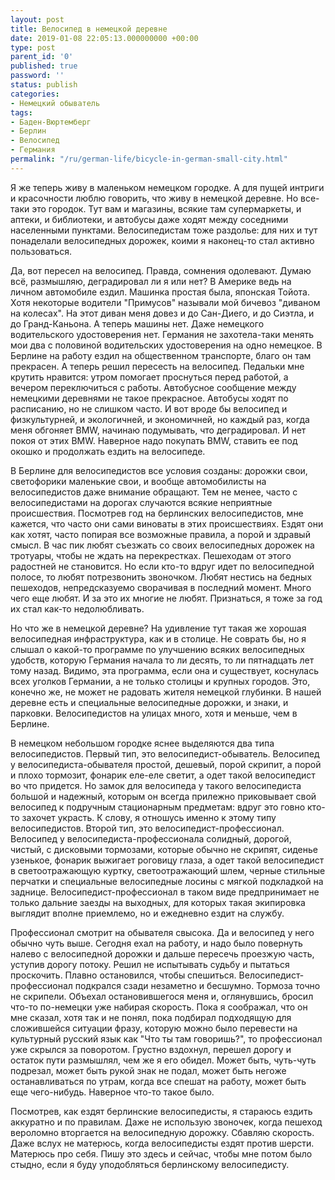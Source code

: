 ```yaml
---
layout: post
title: Велосипед в немецкой деревне
date: 2019-01-08 22:05:13.000000000 +00:00
type: post
parent_id: '0'
published: true
password: ''
status: publish
categories:
- Немецкий обыватель
tags:
- Баден-Вюртемберг
- Берлин
- Велосипед
- Германия
permalink: "/ru/german-life/bicycle-in-german-small-city.html"
---
```

Я же теперь живу в маленьком немецком городке. А для пущей интриги и красочности люблю говорить, что живу в немецкой деревне. Но все-таки это городок. Тут вам и магазины, всякие там супермаркеты, и аптеки, и библиотеки, и автобусы даже ходят между соседними населенными пунктами. Велосипедистам тоже раздолье: для них и тут понаделали велосипедных дорожек, коими я наконец-то стал активно пользоваться.

  
  


Да, вот пересел на велосипед. Правда, сомнения одолевают. Думаю всё, размышляю, деградировал ли я или нет? В Америке ведь на личном автомобиле ездил. Машинка простая была, японская Тойота. Хотя некоторые водители "Примусов" называли мой бичевоз "диваном на колесах". На этот диван меня довез и до Сан-Диего, и до Сиэтла, и до Гранд-Каньона. А теперь машины нет. Даже немецкого водительского удостоверения нет. Германия не захотела-таки менять мои два с половиной водительских удостоверения на одно немецкое. В Берлине на работу ездил на общественном транспорте, благо он там прекрасен. А теперь решил пересесть на велосипед. Педальки мне крутить нравится: утром помогает проснуться перед работой, а вечером переключиться с работы. Автобусное сообщение между немецкими деревнями не такое прекрасное. Автобусы ходят по расписанию, но не слишком часто. И вот вроде бы велосипед и физкультурней, и экологичней, и экономичней, но каждый раз, когда меня обгоняет BMW, начинаю подумывать, что деградировал. И нет покоя от этих BMW. Наверное надо покупать BMW, ставить ее под окошко и продолжать ездить на велосипеде.

В Берлине для велосипедистов все условия созданы: дорожки свои, светофорики маленькие свои, и вообще автомобилисты на велосипедистов даже внимание обращают. Тем не менее, часто с велосипедистами на дорогах случаются всякие неприятные происшествия. Посмотрев год на берлинских велосипедистов, мне кажется, что часто они сами виноваты в этих происшествиях. Ездят они как хотят, часто попирая все возможные правила, а порой и здравый смысл. В час пик любят съезжать со своих велосипедных дорожек на тротуары, чтобы не ждать на перекрестках. Пешеходам от этого радостней не становится. Но если кто-то вдруг идет по велосипедной полосе, то любят потрезвонить звоночком. Любят нестись на бедных пешеходов, непредсказуемо сворачивая в последний момент. Много чего еще любят. И за это их многие не любят. Признаться, я тоже за год их стал как-то недолюбливать.

Но что же в немецкой деревне? На удивление тут такая же хорошая велосипедная инфраструктура, как и в столице. Не соврать бы, но я слышал о какой-то программе по улучшению всяких велосипедных удобств, которую Германия начала то ли десять, то ли пятнадцать лет тому назад. Видимо, эта программа, если она и существует, коснулась всех уголков Германии, а не только столицы и крупных городов. Это, конечно же, не может не радовать жителя немецкой глубинки. В нашей деревне есть и специальные велосипедные дорожки, и знаки, и парковки. Велосипедистов на улицах много, хотя и меньше, чем в Берлине.

В немецком небольшом городке яснее выделяются два типа велосипедистов. Первый тип, это велосипедист-обыватель. Велосипед у велосипедиста-обывателя простой, дешевый, порой скрипит, а порой и плохо тормозит, фонарик еле-еле светит, а одет такой велосипедист во что придется. Но замок для велосипеда у такого велосипедиста большой и надежный, которым он всегда прилежно приковывает свой велосипед к подручным стационарным предметам: вдруг это говно кто-то захочет украсть. К слову, я отношусь именно к этому типу велосипедистов. Второй тип, это велосипедист-профессионал. Велосипед у велосипедиста-профессионала солидный, дорогой, чистый, с дисковыми тормозами, которые обычно не скрипят, сиденье узенькое, фонарик выжигает роговицу глаза, а одет такой велосипедист в светоотражающую куртку, светоотражающий шлем, черные стильные перчатки и специальные велосипедные лосины с мягкой подкладкой на заднице. Велосипедист-профессионал в таком виде предпринимает не только дальние заезды на выходных, для которых такая экипировка выглядит вполне приемлемо, но и ежедневно ездит на службу.

Профессионал смотрит на обывателя свысока. Да и велосипед у него обычно чуть выше. Сегодня ехал на работу, и надо было повернуть налево с велосипедной дорожки и дальше пересечь проезжую часть, уступив дорогу потоку. Решил не испытывать судьбу и пытаться проскочить. Плавно остановился, чтобы спешиться. Велосипедист-профессионал подкрался сзади незаметно и бесшумно. Тормоза точно не скрипели. Объехал остановившегося меня и, оглянувшись, бросил что-то по-немецки уже набирая скорость. Пока я соображал, что он мне сказал, хотя так и не понял, пока подбирал подходящую для сложившейся ситуации фразу, которую можно было перевести на культурный русский язык как "Что ты там говоришь?", то профессионал уже скрылся за поворотом. Грустно вздохнул, перешел дорогу и остаток пути размышлял, чем же я его обидел. Может быть, чуть-чуть подрезал, может быть рукой знак не подал, может быть негоже останавливаться по утрам, когда все спешат на работу, может быть еще чего-нибудь. Наверное что-то такое было.

Посмотрев, как ездят берлинские велосипедисты, я стараюсь ездить аккуратно и по правилам. Даже не использую звоночек, когда пешеход вероломно вторгается на велосипедную дорожку. Сбавляю скорость. Даже вслух не матерюсь, когда велосипедисты ездят против шерсти. Матерюсь про себя. Пишу это здесь и сейчас, чтобы мне потом было стыдно, если я буду уподобляться берлинскому велосипедисту.

